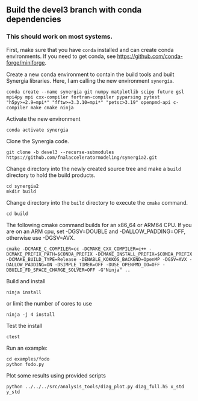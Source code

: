 ## Build the devel3 branch with conda dependencies

### This should work on most systems.

First, make sure that you have `conda` installed and can create
conda environments.
If you need to get conda, see https://github.com/conda-forge/miniforge.

Create a new conda environment to contain the build tools and built Synergia
libraries. Here, I am calling the new environment `synergia`.

```
conda create --name synergia git numpy matplotlib scipy future gsl mpi4py mpi cxx-compiler fortran-compiler pyparsing pytest  "h5py>=2.9=mpi*" "fftw>=3.3.10=mpi*" "petsc>3.19" openpmd-api c-compiler make cmake ninja
```

Activate the new environment

```
conda activate synergia
```

Clone the Synergia code.

```
git clone -b devel3 --recurse-submodules https://github.com/fnalacceleratormodeling/synergia2.git
```

Change directory into the newly created source tree and make a `build` directory
to hold the build products.

```
cd synergia2
mkdir build
```

Change directory into the `build` directory to execute the `cmake` command.

```
cd build
```

The following cmake command builds for an x86_64 or ARM64 CPU. If you are
on an ARM cpu, set -DGSV=DOUBLE and -DALLOW_PADDING=OFF, otherwise use -DGSV=AVX.

```
cmake -DCMAKE_C_COMPILER=cc -DCMAKE_CXX_COMPILER=c++ -DCMAKE_PREFIX_PATH=$CONDA_PREFIX -DCMAKE_INSTALL_PREFIX=$CONDA_PREFIX -DCMAKE_BUILD_TYPE=Release -DENABLE_KOKKOS_BACKEND=OpenMP -DGSV=AVX -DALLOW_PADDING=ON -DSIMPLE_TIMER=OFF -DUSE_OPENPMD_IO=OFF -DBUILD_FD_SPACE_CHARGE_SOLVER=OFF -G"Ninja" ..
```

Build and install

```
ninja install
```

or limit the number of cores to use

```
ninja -j 4 install
```

Test the install

```
ctest
```

Run an example:

```
cd examples/fodo
python fodo.py
```

Plot some results using provided scripts

```
python ../../../src/analysis_tools/diag_plot.py diag_full.h5 x_std y_std
```
